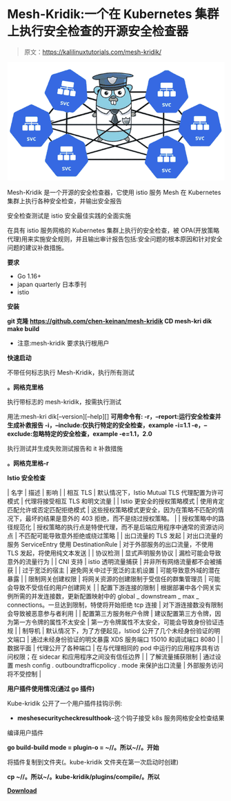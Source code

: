 # Mesh-Kridik:一个在 Kubernetes 集群上执行安全检查的开源安全检查器

> 原文：<https://kalilinuxtutorials.com/mesh-kridik/>

[![](img/737a57f646e4f951a96b04968d6a4b4f.png)](https://blogger.googleusercontent.com/img/a/AVvXsEhVQZ32OF6BSXImrz4oXJfbbnDPF3fySSRR_4oX6rc3ul28EzkxaKm6FoF3FmJE8xFanULW7HON77NP56VsKI47rXo556JTUzaqt9sg0cBlEwRGPjdKN0Tup8FFVMZWDd0q_S4QtlWBfrcs62dUuWTuBTaG36Tz9tviWslF97z5XD8uyYvqkcNWsHX5=s699)

Mesh-Kridik 是一个开源的安全检查器，它使用 istio 服务 Mesh 在 Kubernetes 集群上执行各种安全检查，并输出安全报告

安全检查测试是 istio 安全最佳实践的全面实施

在具有 istio 服务网格的 Kubernetes 集群上执行的安全检查，被 OPA(开放策略代理)用来实施安全规则，并且输出审计报告包括:安全问题的根本原因和针对安全问题的建议补救措施。

**要求**

*   Go 1.16+
*   japan quarterly 日本季刊
*   istio

**安装**

**git 克隆 https://github.com/chen-keinan/mesh-kridik
CD mesh-kri dik
make build**

*   注意:mesh-kridik 要求执行根用户

**快速启动**

不带任何标志执行 Mesh-Kridik，执行所有测试

**。网格克里格**

执行带标志的 mesh-kridik，按需执行测试

用法:mesh-kri dik[–version][–help][]
**可用命令有:
-r，–report:运行安全检查并生成补救报告
-i，–include:仅执行特定的安全检查，example -i=1.1
-e，–exclude:忽略特定的安全检查，example -e=1.1，2.0**

执行测试并生成失败测试报告和 it 补救措施

**。网格克里格-r**

**Istio 安全检查**

| 名字 | 描述 | 影响 |
| 相互 TLS | 默认情况下，Istio Mutual TLS 代理配置为许可模式 | 代理将接受相互 TLS 和明文流量 |
| Istio 更安全的授权策略模式 | 使用肯定匹配允许或否定匹配拒绝模式 | 这些授权策略模式更安全，因为在策略不匹配的情况下，最坏的结果是意外的 403 拒绝，而不是绕过授权策略。 |
| 授权策略中的路径规范化 | 授权策略的执行点是特使代理，而不是后端应用程序中通常的资源访问点 | 不匹配可能导致意外拒绝或绕过策略 |
| 出口流量的 TLS 发起 | 对出口流量的服务 ServiceEntry 使用 DestinationRule | 对于外部服务的出口流量，不使用 TLS 发起，将使用纯文本发送 |
| 协议检测 | 显式声明服务协议 | 漏检可能会导致意外的流量行为 |
| CNI 支持 | istio 透明流量捕获 | 并非所有网络流量都不会被捕获 |
| 过于宽泛的宿主 | 避免网关中过于宽泛的主机设置 | 可能导致意外域的潜在暴露 |
| 限制网关创建权限 | 将网关资源的创建限制于受信任的群集管理员 | 可能会导致不受信任的用户创建网关 |
| 配置下游连接的限制 | 根据部署中各个网关实例所需的并发连接数，更新配置映射中的 global _ downstream _ max _ connections。一旦达到限制，特使将开始拒绝 tcp 连接 | 对下游连接数没有限制会导致被恶意参与者利用 |
| 配置第三方服务帐户令牌 | 建议配置第三方令牌，因为第一方令牌的属性不太安全 | 第一方令牌属性不太安全，可能会导致身份验证违规 |
| 制导机 | 默认情况下，为了方便起见，Istiod 公开了几个未经身份验证的明文端口 | 通过未经身份验证的明文暴露 XDS 服务端口 15010 和调试端口 8080 |
| 数据平面 | 代理公开了各种端口 | 在与代理相同的 pod 中运行的应用程序具有访问权限；在 sidecar 和应用程序之间没有信任边界 |
| 了解流量捕获限制 | 通过设置 mesh config . outboundtrafficpolicy . mode 来保护出口流量 | 外部服务访问将不受控制 |

**用户插件使用情况(通过 go 插件)**

Kube-kridik 公开了一个用户插件挂钩示例:

*   **meshesecuritycheckresulthook**–这个钩子接受 k8s 服务网格安全检查结果

编译用户插件

**go build-build mode = plugin-o = ~//。所以~//。开始**

将插件复制到文件夹(。kube-kridik 文件夹在第一次启动时创建)

**cp ~//。所以~/。kube-kridik/plugins/compile/。所以**

[**Download**](https://github.com/chen-keinan/mesh-kridik)